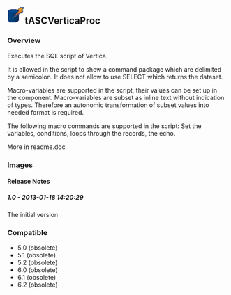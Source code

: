 ## <img src='./logo.jpg' width='40' height='40'>tASCVerticaProc

### Overview
Executes the SQL script of Vertica.

It is allowed in the script to show a command package which are delimited by a semicolon. It does not allow to use SELECT which returns the dataset. 

Macro-variables are supported in the script, their values can be set up in the component. Macro-variables are subset as inline text without indication of types. Therefore an autonomic transformation of subset values into needed format is required.

The following macro commands are supported in the script: Set the variables, conditions, loops through the records, the echo.

More in readme.doc
### Images




#### Release Notes

##### 1.0 - 2013-01-18 14:20:29
The initial version
### Compatible
 -  5.0 (obsolete)
 -   5.1 (obsolete)
 -   5.2 (obsolete)
 -   6.0 (obsolete)
 -   6.1 (obsolete)
 -   6.2 (obsolete)